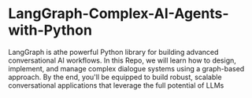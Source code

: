 # LangGraph-Complex-AI-Agents-with-Python
LangGraph is athe powerful Python library for building advanced conversational AI workflows. In this Repo, we will learn how to design, implement, and manage complex dialogue systems using a graph-based approach. By the end, you'll be equipped to build robust, scalable conversational applications that leverage the full potential of LLMs
